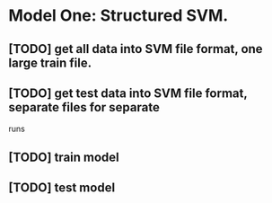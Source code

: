 # Model One: Structured SVM.


## [TODO] get all data into SVM file format, one large train file.

## [TODO] get test data into SVM file format, separate files for separate
   runs

## [TODO] train model

## [TODO] test model
